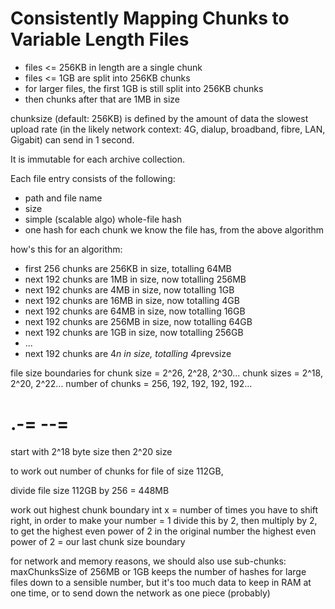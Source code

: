 Consistently Mapping Chunks to Variable Length Files
=====

- files <= 256KB in length are a single chunk
- files <= 1GB are split into 256KB chunks
- for larger files, the first 1GB is still split into 256KB chunks
- then chunks after that are 1MB in size

chunksize (default: 256KB) is defined by the amount of data the slowest upload rate (in the likely network context: 4G, dialup, broadband, fibre, LAN, Gigabit) can send in 1 second.

It is immutable for each archive collection.

Each file entry consists of the following:

* path and file name
* size
* simple (scalable algo) whole-file hash
* one hash for each chunk we know the file has, from the above algorithm

how's this for an algorithm:

* first 256 chunks are 256KB in size, totalling 64MB
* next 192 chunks are 1MB in size, now totalling 256MB
* next 192 chunks are 4MB in size, now totalling 1GB
* next 192 chunks are 16MB in size, now totalling 4GB
* next 192 chunks are 64MB in size, now totalling 16GB
* next 192 chunks are 256MB in size, now totalling 64GB
* next 192 chunks are 1GB in size, now totalling 256GB
* ...
* next 192 chunks are 4*n in size, totalling 4*prevsize

file size boundaries for chunk size = 2^26, 2^28, 2^30...
chunk sizes = 2^18, 2^20, 2^22...
number of chunks = 256, 192, 192, 192, 192...

.-=
--=
===

start with 2^18 byte size
then 2^20 size

to work out number of chunks for file of size 112GB,

divide file size 112GB by 256 = 448MB

work out highest chunk boundary
int x = number of times you have to shift right, in order to make your number = 1
divide this by 2, then multiply by 2, to get the highest even power of 2 in the original number
the highest even power of 2 = our last chunk size  boundary


for network and memory reasons, we should also use sub-chunks:
maxChunksSize of 256MB or 1GB keeps the number of hashes for large files down to a sensible number,
but it's too much data to keep in RAM at one time, or to send down the network as one piece (probably)
